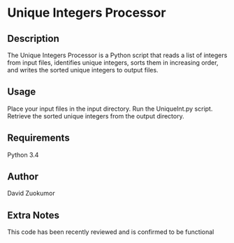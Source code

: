 # Unique Integers Processor
## Description
The Unique Integers Processor is a Python script that reads a list of integers from input files, identifies unique integers, sorts them in increasing order, and writes the sorted unique integers to output files.

## Usage
Place your input files in the input directory.
Run the UniqueInt.py script.
Retrieve the sorted unique integers from the output directory.

## Requirements
Python 3.4

## Author
David Zuokumor

## Extra Notes
This code has been recently reviewed and is confirmed to be functional
